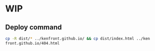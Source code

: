 # WIP

## Deploy command

```bash
cp -R dist/* ../kenfront.github.io/ && cp dist/index.html ../ken
front.github.io/404.html
```
